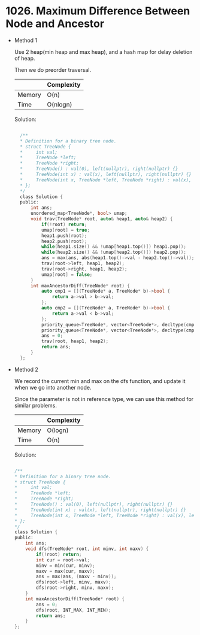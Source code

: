 # 1026. Maximum Difference Between Node and Ancestor

- Method 1

  Use 2 heap(min heap and max heap), and a hash map for delay deletion of heap.

  Then we do preorder traversal.

  |        | Complexity |
  | ------ | ---------- |
  | Memory | O(n)       |
  | Time   | O(nlogn)   |

  Solution:

  ```h

    /**
    * Definition for a binary tree node.
    * struct TreeNode {
    *     int val;
    *     TreeNode *left;
    *     TreeNode *right;
    *     TreeNode() : val(0), left(nullptr), right(nullptr) {}
    *     TreeNode(int x) : val(x), left(nullptr), right(nullptr) {}
    *     TreeNode(int x, TreeNode *left, TreeNode *right) : val(x), left(left), right(right) {}
    * };
    */
    class Solution {
    public:
        int ans;
        unordered_map<TreeNode*, bool> umap;
        void trav(TreeNode* root, auto& heap1, auto& heap2) {
            if(!root) return;
            umap[root] = true;
            heap1.push(root);
            heap2.push(root);
            while(heap1.size() && !umap[heap1.top()]) heap1.pop();
            while(heap2.size() && !umap[heap2.top()]) heap2.pop();
            ans = max(ans, abs(heap1.top()->val - heap2.top()->val));
            trav(root->left, heap1, heap2);
            trav(root->right, heap1, heap2);
            umap[root] = false;
        }
        int maxAncestorDiff(TreeNode* root) {
            auto cmp1 = [](TreeNode* a, TreeNode* b)->bool {
                return a->val > b->val;
            };
            auto cmp2 = [](TreeNode* a, TreeNode* b)->bool {
                return a->val < b->val;
            };
            priority_queue<TreeNode*, vector<TreeNode*>, decltype(cmp1)> heap1;
            priority_queue<TreeNode*, vector<TreeNode*>, decltype(cmp2)> heap2;
            ans = 0;
            trav(root, heap1, heap2);
            return ans;
        }
    };

  ```

- Method 2

  We record the current min and max on the dfs function, and update it when we go into another node.

  Since the parameter is not in reference type, we can use this method for similar problems.

  |        | Complexity |
  | ------ | ---------- |
  | Memory | O(logn)    |
  | Time   | O(n)       |

  Solution:

  ```h

  /**
  * Definition for a binary tree node.
  * struct TreeNode {
  *     int val;
  *     TreeNode *left;
  *     TreeNode *right;
  *     TreeNode() : val(0), left(nullptr), right(nullptr) {}
  *     TreeNode(int x) : val(x), left(nullptr), right(nullptr) {}
  *     TreeNode(int x, TreeNode *left, TreeNode *right) : val(x), left(left), right(right) {}
  * };
  */
  class Solution {
  public:
      int ans;
      void dfs(TreeNode* root, int minv, int maxv) {
          if(!root) return;
          int cur = root->val;
          minv = min(cur, minv);
          maxv = max(cur, maxv);
          ans = max(ans, (maxv - minv));
          dfs(root->left, minv, maxv);
          dfs(root->right, minv, maxv);
      }
      int maxAncestorDiff(TreeNode* root) {
          ans = 0;
          dfs(root, INT_MAX, INT_MIN);
          return ans;
      }
  };

  ```

<br>
